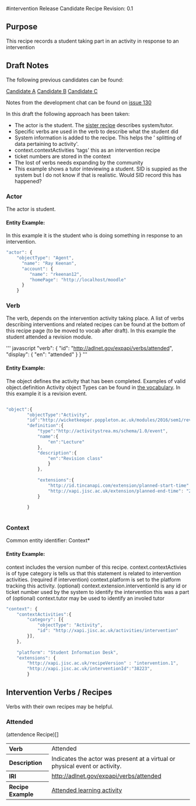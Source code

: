 #intervention Release Candidate Recipe
Revision: 0.1 

## Purpose
This recipe records a student taking part in an activity in response to an intervention

## Draft Notes
The following previous candidates can be found:

[Candidate A](intervention_candidate_a.md)
[Candidate B](intervention_candidate_b.md)
[Candidate C](intervention_candidate_c.md)

Notes from the development chat can be found on [issue 130](https://github.com/jiscdev/xapi/issues/130)

In this draft the following approach has been taken:

- The actor is the student. The [sister recipe](intervention) describes system/tutor.
- Specific verbs are used in the verb to describe what the student did
- System information is added to the recipe. This helps the ' splitting of data pertaining to activity'.
- context.contextActivities 'tags' this as an intervention recipe
- ticket numbers are stored in the context
- The lost of verbs needs expanding by the community
- This example shows a tutor inteviewing a student. SID is suppied as the system but I do not know if that is realistic. Would SID record this has happened?

### Actor

The actor is student.
 
#### Entity Example:
In this example it is the student who is doing something in response to an intervention.

``` Javascript
"actor": {
	"objectType": "Agent",
      "name": "Ray Keenan",
      "account": {
         "name": "rkeenan12",
         "homePage": "http://localhost/moodle"
      }
	}
```


### Verb

The verb, depends on the intervention activity taking place. A list of verbs describing interventions and related recipes can be found at the bottom of this recipe page (to be moved to vocab after draft). In this example the student attended a revision module. 

''' javascript
"verb": {
        "id": "http://adlnet.gov/expapi/verbs/attended",
        "display": {
            "en": "attended"
        }
    }
'''
 

#### Entity Example:
The object defines the activity that has been completed. Examples of valid object.definition Activity object Types can be found in [the vocabulary](../vocabulary.md#30-object).
In this example it is a revision event.

``` javascript

"object":{
		"objectType":"Activity",
		"id":"http://wicketkeeper.poppleton.ac.uk/modules/2016/sem1/rev101/rlecture1",
		"definition":{
			"type":"http://activitystrea.ms/schema/1.0/event",
			"name":{
				"en":"Lecture"
			},
			"description":{
				"en":"Revision class"
				}
			},
			
		    "extensions":{
				"http://id.tincanapi.com/extension/planned-start-time": "2016-02-05T10:00:00.000Z",
				"http://xapi.jisc.ac.uk/extension/planned-end-time": "2016-02-05T14:00:00.000Z"
			}
			
		}
		
```

### Context

Common entity identifier: Context*

#### Entity Example:

context includes the version number of this recipe. 
context.contextActivies is of type category is tells us that this statement is related to intervention activities. (required if intervention)
context.platform is set to the platform tracking this activity. (optional)
context.extension.interventionId is any id or ticket number used by the system to identify the intervention this was a part of (optional)
context.tutor may be used to identify an involed tutor

``` javascript
"context": {
	"contextActivities":{
		"category": [{
			"objectType": "Activity",
			"id": "http://xapi.jisc.ac.uk/activities/intervention"
		}],
	},
	
    "platform": "Student Information Desk", 
	"extensions": {
		"http://xapi.jisc.ac.uk/recipeVersion" : "intervention.1",
		"http://xapi.jisc.ac.uk/interventionId":"38223",
		}
```

## Intervention Verbs / Recipes
Verbs with their own recipes may be helpful.


### Attended
(attendence Recipe)[]


<table>
<tr><th align="left">Verb</th><td>Attended</td></tr>
<tr><th align="left">Description</th><td>Indicates the actor was present at a virtual or physical event or activity.</td></tr>
<tr><th align="left">IRI</th><td> <a href="http://adlnet.gov/expapi/verbs/attended">http://adlnet.gov/expapi/verbs/attended</a> </td></tr>
<tr><th align="left">Recipe Example</th><td> <a href="recipes/attended.md#verb">Attended learning activity</a> </td></tr>
</table>


